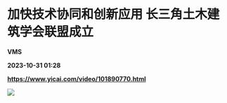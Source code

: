 # 加快技术协同和创新应用 长三角土木建筑学会联盟成立
**VMS**

**2023-10-31 01:28**

**https://www.yicai.com/video/101890770.html**

![](http://imgcdn.yicai.com/vms-new/2023/10/fd3947ae-004f-42c9-a5ed-321ac10abb70_Lmml.jpg)
